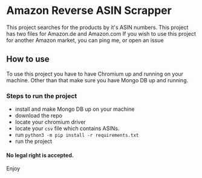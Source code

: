 # Amazon Reverse ASIN Scrapper

This project searches for the products by it's ASIN numbers.
This project has two files for Amazon.de and Amazon.com
If you wish to use this project for another Amazon market, you can ping me, or open an issue

## How to use

To use this project you have to have Chromium up and running on your machine.
Other than that make sure you have Mongo DB up and running.

### Steps to run the project

- install and make Mongo DB up on your machine
- download the repo 
- locate your chromium driver
- locate your `csv` file which contains ASINs.
- run `python3 -m pip install -r requirements.txt` 
- run the project 


#### No legal right is accepted.



Enjoy